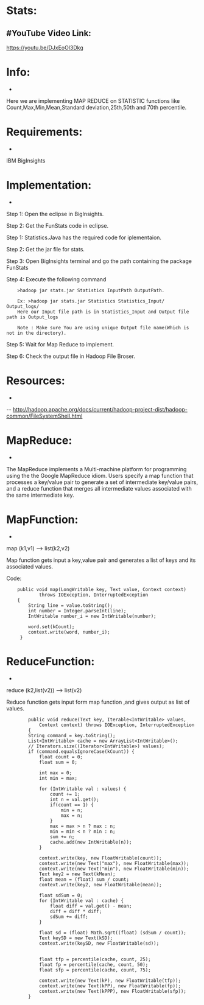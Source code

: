 # Stats:

#YouTube Video Link:
-
https://youtu.be/DJxEoOl3Dkg

# Info:
-
Here we are implementing MAP REDUCE on STATISTIC functions like Count,Max,Min,Mean,Standard deviation,25th,50th and 70th percentile.

# Requirements:
-
IBM BigInsights

# Implementation:
-
Step 1: Open the eclipse in BigInsights.

Step 2: Get the FunStats code in eclipse.

Step 1: Statistics.Java has the required code for iplementaion.

Step 2: Get the jar file for stats.

Step 3: Open BigInsights terminal and go the path containing the package FunStats

Step 4: Execute the following command

        >hadoop jar stats.jar Statistics InputPath OutputPath.

        Ex: >hadoop jar stats.jar Statistics Statistics_Input/ Output_logs/
        Here our Input file path is in Statistics_Input and Output file path is Output_logs

        Note : Make sure You are using unique Output file name(Which is not in the directory).

Step 5: Wait for Map Reduce to implement.

Step 6: Check the output file in Hadoop File Broser.

# Resources:
-
-- http://hadoop.apache.org/docs/current/hadoop-project-dist/hadoop-common/FileSystemShell.html


# MapReduce:
-
The MapReduce implements a Multi-machine platform for programming using the the Google MapReduce idiom. Users specify a map function that processes a key/value pair to generate a set of intermediate key/value pairs, and a reduce function that merges all intermediate values associated with the same intermediate key.

# MapFunction:
-
map (k1,v1) --> list(k2,v2)

Map function gets input a key,value pair and generates a list of keys and its associated values.

Code:

        public void map(LongWritable key, Text value, Context context)
                throws IOException, InterruptedException 
        {
            String line = value.toString();
            int number = Integer.parseInt(line);
            IntWritable number_i = new IntWritable(number);

            word.set(kCount);
            context.write(word, number_i);
         }         

# ReduceFunction:
-
reduce (k2,list(v2)) --> list(v2)

Reduce function gets input form map function ,and gives output as list of values.

            public void reduce(Text key, Iterable<IntWritable> values,
                Context context) throws IOException, InterruptedException
            {
            String command = key.toString();
            List<IntWritable> cache = new ArrayList<IntWritable>();
            // Iterators.size((Iterator<IntWritable>) values);
            if (command.equalsIgnoreCase(kCount)) {
                float count = 0;
                float sum = 0;

                int max = 0;
                int min = max;
                
                for (IntWritable val : values) {
                    count += 1;
                    int n = val.get();
                    if(count == 1) {
                        min = n;
                        max = n;
                    }
                    max = max > n ? max : n;
                    min = min < n ? min : n;
                    sum += n;
                    cache.add(new IntWritable(n));
                }
                
                context.write(key, new FloatWritable(count));
                context.write(new Text("max"), new FloatWritable(max));
                context.write(new Text("min"), new FloatWritable(min));
                Text key2 = new Text(kMean);
                float mean = (float) sum / count;
                context.write(key2, new FloatWritable(mean));

                float sdSum = 0;
                for (IntWritable val : cache) {
                    float diff = val.get() - mean;
                    diff = diff * diff;
                    sdSum += diff;
                }

                float sd = (float) Math.sqrt((float) (sdSum / count));
                Text keySD = new Text(kSD);
                context.write(keySD, new FloatWritable(sd));

                
                float tfp = percentile(cache, count, 25);
                float fp = percentile(cache, count, 50);
                float sfp = percentile(cache, count, 75);

                context.write(new Text(kP), new FloatWritable(tfp));
                context.write(new Text(kPP), new FloatWritable(fp));
                context.write(new Text(kPPP), new FloatWritable(sfp));
            }
